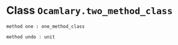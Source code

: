 
# Class `Ocamlary.two_method_class`

```
method one : one_method_class
```
```
method undo : unit
```